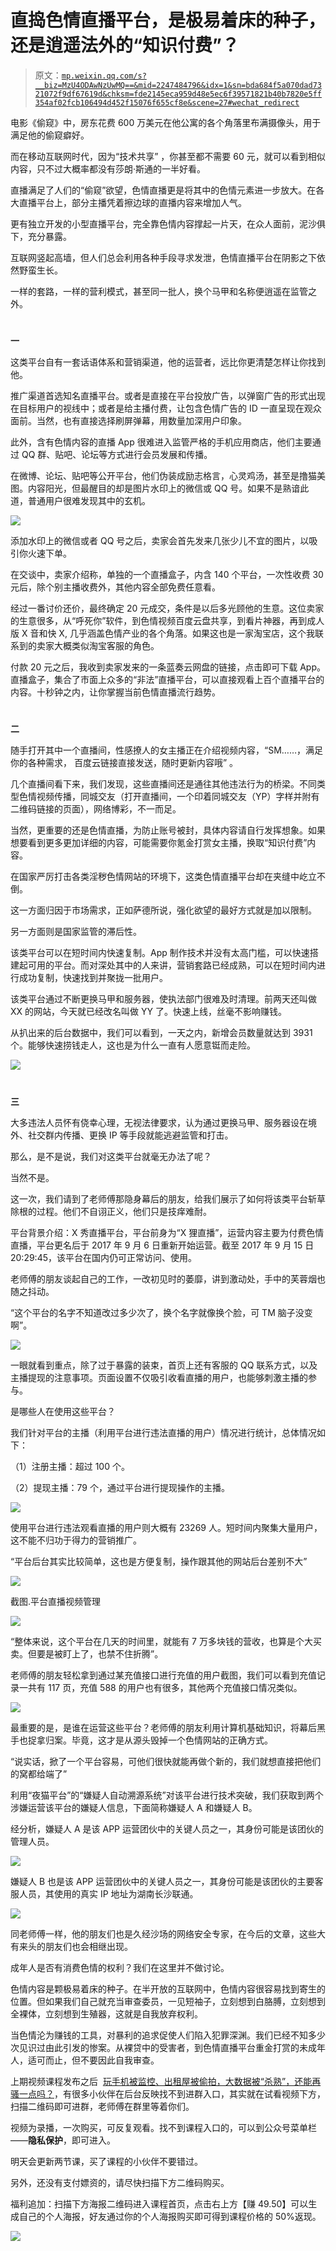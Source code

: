 # 直捣色情直播平台，是极易着床的种子，还是逍遥法外的“知识付费”？

> 原文：[`mp.weixin.qq.com/s?__biz=MzU4ODAwNzUwMQ==&mid=2247484796&idx=1&sn=bda684f5a070dad7321072f9df67619d&chksm=fde2145eca959d48e5ec6f39571821b40b7820e5ff354af02fcb106494d452f15076f655cf8e&scene=27#wechat_redirect`](http://mp.weixin.qq.com/s?__biz=MzU4ODAwNzUwMQ==&mid=2247484796&idx=1&sn=bda684f5a070dad7321072f9df67619d&chksm=fde2145eca959d48e5ec6f39571821b40b7820e5ff354af02fcb106494d452f15076f655cf8e&scene=27#wechat_redirect)

电影《偷窥》中，房东花费 600 万美元在他公寓的各个角落里布满摄像头，用于满足他的偷窥癖好。

而在移动互联网时代，因为“技术共享” ，你甚至都不需要 60 元，就可以看到相似内容，只不过大概率都没有莎朗·斯通的一半好看。

直播满足了人们的“偷窥”欲望，色情直播更是将其中的色情元素进一步放大。在各大直播平台上，部分主播凭着擦边球的直播内容来增加人气。

更有独立开发的小型直播平台，完全靠色情内容撑起一片天，在众人面前，泥沙俱下，充分暴露。

互联网竖起高墙，但人们总会利用各种手段寻求发泄，色情直播平台在阴影之下依然野蛮生长。

一样的套路，一样的营利模式，甚至同一批人，换个马甲和名称便逍遥在监管之外。

# 

**一**

这类平台自有一套话语体系和营销渠道，他的运营者，远比你更清楚怎样让你找到他。

推广渠道首选知名直播平台。或者是直接在平台投放广告，以弹窗广告的形式出现在目标用户的视线中；或者是给主播付费，让包含色情广告的 ID 一直呈现在观众面前。当然，也有直接选择刷屏弹幕，用数量加深用户印象。

此外，含有色情内容的直播 App 很难进入监管严格的手机应用商店，他们主要通过 QQ 群、贴吧、论坛等方式进行会员发展和传播。

在微博、论坛、贴吧等公开平台，他们伪装成励志格言，心灵鸡汤，甚至是撸猫美图。内容阳光，但最醒目的却是图片水印上的微信或 QQ 号。如果不是熟谙此道，普通用户很难发现其中的玄机。

![](img/5cd9dc3b90758653c07b9a0814b13b57.jpg)

添加水印上的微信或者 QQ 号之后，卖家会首先发来几张少儿不宜的图片，以吸引你火速下单。 

在交谈中，卖家介绍称，单独的一个直播盒子，内含 140 个平台，一次性收费 30 元后，除个别主播收费外，其他内容全部免费任意看。

经过一番讨价还价，最终确定 20 元成交，条件是以后多光顾他的生意。这位卖家的生意很多，从“呼死你”软件，到色情视频百度云盘共享，到看片神器，再到成人版 X 音和快 X, 几乎涵盖色情产业的各个角落。如果这也是一家淘宝店，这个我联系到的卖家大概类似淘宝客服的角色。

付款 20 元之后，我收到卖家发来的一条蓝奏云网盘的链接，点击即可下载 App。直播盒子，集合了市面上众多的“非法”直播平台，可以直接观看上百个直播平台的内容。十秒钟之内，让你掌握当前色情直播流行趋势。

# 

**二**

随手打开其中一个直播间，性感撩人的女主播正在介绍视频内容，“SM……，满足你的各种需求， 百度云链接直接发送，随时更新内容哦” 。

几个直播间看下来，我们发现，这些直播间还是通往其他违法行为的桥梁。不同类型色情视频传播，同城交友（打开直播间，一个印着同城交友（YP）字样并附有二维码链接的页面），网络博彩，不一而足。

当然，更重要的还是色情直播，为防止账号被封，具体内容请自行发挥想象。如果想要看到更多更加详细的内容，可能需要你氪金打赏女主播，换取“知识付费”内容。

在国家严厉打击各类淫秽色情网站的环境下，这类色情直播平台却在夹缝中屹立不倒。

这一方面归因于市场需求，正如萨德所说，强化欲望的最好方式就是加以限制。

另一方面则是国家监管的滞后性。

该类平台可以在短时间内快速复制。App 制作技术并没有太高门槛，可以快速搭建起可用的平台。而对深处其中的人来讲，营销套路已经成熟，可以在短时间内进行成功复制，快速找到并聚拢一批用户。

该类平台通过不断更换马甲和服务器，使执法部门很难及时清理。前两天还叫做 XX 的网站，今天就已经改名叫做 YY 了。快速上线，丝毫不影响赚钱。

从扒出来的后台数据中，我们可以看到，一天之内，新增会员数量就达到 3931 个。能够快速捞钱走人，这也是为什么一直有人愿意铤而走险。

![](img/a7820bd9a3328dd9a2a4ab3c4730104b.jpg)

# 

**三**

大多违法人员怀有侥幸心理，无视法律要求，认为通过更换马甲、服务器设在境外、社交群内传播、更换 IP 等手段就能逃避监管和打击。

那么，是不是说，我们对这类平台就毫无办法了呢？

当然不是。

这一次，我们请到了老师傅那隐身幕后的朋友，给我们展示了如何将该类平台斩草除根的过程。他们不自诩正义，他们只是技痒难耐。

平台背景介绍：X 秀直播平台，平台前身为“X 狸直播”，运营内容主要为付费色情直播，平台更名后于 2017 年 9 月 6 日重新开始运营。截至 2017 年 9 月 15 日 20:29:45，该平台在国内仍可正常访问、使用。

老师傅的朋友谈起自己的工作，一改初见时的萎靡，讲到激动处，手中的芙蓉烟也随之抖动。

“这个平台的名字不知道改过多少次了，换个名字就像换个脸，可 TM 脑子没变啊”。

![](img/12d952c298dfe7c275ae09a059df6018.jpg)

一眼就看到重点，除了过于暴露的装束，首页上还有客服的 QQ 联系方式，以及主播提现的注意事项。页面设置不仅吸引收看直播的用户，也能够刺激主播的参与。

是哪些人在使用这些平台？

我们针对平台的主播（利用平台进行违法直播的用户）情况进行统计，总体情况如下：

（1）注册主播：超过 100 个。

（2）提现主播：79 个，通过平台进行提现操作的主播。

![](img/e5f1156fcc4d734b31e87ef490db3d84.jpg)

使用平台进行违法观看直播的用户则大概有 23269 人。短时间内聚集大量用户，这不能不归功于得力的营销推广。

“平台后台其实比较简单，这也是方便复制，操作跟其他的网站后台差别不大”

![](img/6e8eb962caa9148395e1344d0c1134b0.jpg)

截图.平台直播视频管理

![](img/2246cd4793bfc6a67d7932cfed2a5c9d.jpg)

“整体来说，这个平台在几天的时间里，就能有 7 万多块钱的营收，也算是个大买卖。但要是被盯上了，也禁不住折腾”。

老师傅的朋友轻松拿到通过某充值接口进行充值的用户截图，我们可以看到充值记录一共有 117 页，充值 588 的用户也有很多，其他两个充值接口情况类似。

![](img/905f60bda4b94968e2653f6df3ed9811.jpg)

最重要的是，是谁在运营这些平台？老师傅的朋友利用计算机基础知识，将幕后黑手也捉拿归案。毕竟，这才是从源头毁掉一个色情网站的正确方式。

“说实话，掀了一个平台容易，可他们很快就能再做个新的，我们就想直接把他们的窝都给端了”

利用“夜猫平台”的“嫌疑人自动溯源系统”对该平台进行技术突破，我们获取到两个涉嫌运营该平台的嫌疑人信息，下面简称嫌疑人 A 和嫌疑人 B。

经分析，嫌疑人 A 是该 APP 运营团伙中的关键人员之一，其身份可能是该团伙的管理人员。     

![](img/f944d580a30bb808fefb8125b2a8f055.jpg)

嫌疑人 B 也是该 APP 运营团伙中的关键人员之一，其身份可能是该团伙的主要客服人员，其使用的真实 IP 地址为湖南长沙联通。

![](img/c8287012f658206e5326dab9b4d3a1f1.jpg)

同老师傅一样，他的朋友们也是久经沙场的网络安全专家，在今后的文章，这些大有来头的朋友们也会相继出现。 

成年人是否有消费色情的权利？我们在这里并不做讨论。

色情内容是颗极易着床的种子。在半开放的互联网中，色情内容很容易找到寄生的位置。但如果我们自己就充当审查委员，一见短袖子，立刻想到白胳膊，立刻想到全裸体，立刻想到生殖器，这就是自我放弃权利。

当色情沦为赚钱的工具，对暴利的追求促使人们陷入犯罪深渊。我们已经不知多少次见识过由此引发的惨案。从裸贷中的受害者，到色情直播平台重金打赏的未成年人，适可而止，但不要因此自我审查。

上期视频课程发布之后  [玩手机被监控、出租屋被偷拍，大数据被“杀熟”，还能再骚一点吗？](https://mp.weixin.qq.com/s?__biz=MzU4ODAwNzUwMQ==&mid=2247484776&idx=1&sn=d3bbd35bb2b21046640a8924d580b783&chksm=fde2144aca959d5c6216d5ce34eb8e2adaafde78162e7f899f6ff57157fbfa8a93fdb7039d2f&scene=21&token=489464344&lang=zh_CN#wechat_redirect)，有很多小伙伴在后台反映找不到进群入口，其实就在试看视频下方，扫描二维码即可进群，老师傅在群里等着你们。

视频为录播，一次购买，可反复观看。找不到课程入口的，可以到公众号菜单栏——**隐私保护**，即可进入。

明天会更新两节课，买了课程的小伙伴不要错过。

另外，还没有支付嫖资的，请尽快扫描下方二维码购买。

福利追加：扫描下方海报二维码进入课程首页，点击右上方【赚 49.50】可以生成自己的个人海报，好友通过你的个人海报购买即可得到课程价格的 50%返现。

![](img/57998092c370d2e2a287da6ec41780c5.jpg)